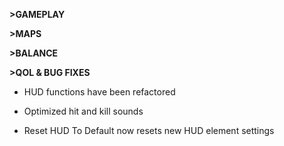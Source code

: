 **>GAMEPLAY**

**>MAPS**

**>BALANCE**

**>QOL & BUG FIXES**
- HUD functions have been refactored

- Optimized hit and kill sounds

- Reset HUD To Default now resets new HUD element settings